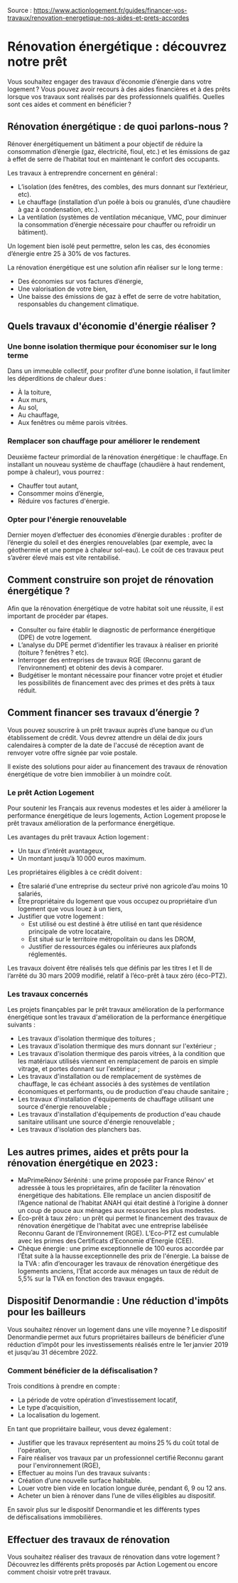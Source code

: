 Source : https://www.actionlogement.fr/guides/financer-vos-travaux/renovation-energetique-nos-aides-et-prets-accordes

# Rénovation énergétique : découvrez notre prêt

Vous souhaitez engager des travaux d’économie d’énergie dans votre logement ? Vous pouvez avoir recours à des aides financières et à des prêts lorsque vos travaux sont réalisés par des professionnels qualifiés. Quelles sont ces aides et comment en bénéficier ?

## Rénovation énergétique : de quoi parlons-nous ?

Rénover énergétiquement un bâtiment a pour objectif de réduire la consommation d’énergie (gaz, électricité, fioul, etc.) et les émissions de gaz à effet de serre de l’habitat tout en maintenant le confort des occupants.

Les travaux à entreprendre concernent en général :

- L’isolation (des fenêtres, des combles, des murs donnant sur l’extérieur, etc).
- Le chauffage (installation d’un poêle à bois ou granulés, d’une chaudière à gaz à condensation, etc.).
- La ventilation (systèmes de ventilation mécanique, VMC, pour diminuer la consommation d’énergie nécessaire pour chauffer ou refroidir un bâtiment).

Un logement bien isolé peut permettre, selon les cas, des économies d’énergie entre 25 à 30% de vos factures.

La rénovation énergétique est une solution afin réaliser sur le long terme :

- Des économies sur vos factures d’énergie,
- Une valorisation de votre bien,
- Une baisse des émissions de gaz à effet de serre de votre habitation, responsables du changement climatique.

## Quels travaux d'économie d'énergie réaliser ?

### Une bonne isolation thermique pour économiser sur le long terme

Dans un immeuble collectif, pour profiter d’une bonne isolation, il faut limiter les déperditions de chaleur dues :

- À la toiture,
- Aux murs,
- Au sol,
- Au chauffage,
- Aux fenêtres ou même parois vitrées.

### Remplacer son chauffage pour améliorer le rendement

Deuxième facteur primordial de la rénovation énergétique : le chauffage. En installant un nouveau système de chauffage (chaudière à haut rendement, pompe à chaleur), vous pourrez :

- Chauffer tout autant,
- Consommer moins d’énergie,
- Réduire vos factures d'énergie.

### Opter pour l'énergie renouvelable

Dernier moyen d’effectuer des économies d’énergie durables : profiter de l’énergie du soleil et des énergies renouvelables (par exemple, avec la géothermie et une pompe à chaleur sol-eau). Le coût de ces travaux peut s’avérer élevé mais est vite rentabilisé.

## Comment construire son projet de rénovation énergétique ?

Afin que la rénovation énergétique de votre habitat soit une réussite, il est important de procéder par étapes.

- Consulter ou faire établir le diagnostic de performance énergétique (DPE) de votre logement.
- L’analyse du DPE permet d’identifier les travaux à réaliser en priorité (toiture ? fenêtres ? etc).
- Interroger des entreprises de travaux RGE (Reconnu garant de l’environnement) et obtenir des devis à comparer.
- Budgétiser le montant nécessaire pour financer votre projet et étudier les possibilités de financement avec des primes et des prêts à taux réduit.

## Comment financer ses travaux d’énergie ?

Vous pouvez souscrire à un prêt travaux auprès d’une banque ou d’un établissement de crédit. Vous devrez attendre un délai de dix jours calendaires à compter de la date de l'accusé de réception avant de renvoyer votre offre signée par voie postale.

Il existe des solutions pour aider au financement des travaux de rénovation énergétique de votre bien immobilier à un moindre coût.

### Le prêt Action Logement

Pour soutenir les Français aux revenus modestes et les aider à améliorer la performance énergétique de leurs logements, Action Logement propose le prêt travaux amélioration de la performance énergétique.

Les avantages du prêt travaux Action logement :

- Un taux d’intérêt avantageux,
- Un montant jusqu’à 10 000 euros maximum.

Les propriétaires éligibles à ce crédit doivent :

- Être salarié d’une entreprise du secteur privé non agricole d’au moins 10 salariés,
- Être propriétaire du logement que vous occupez ou propriétaire d’un logement que vous louez à un tiers,
- Justifier que votre logement :
  - Est utilisé ou est destiné à être utilisé en tant que résidence principale de votre locataire,
  - Est situé sur le territoire métropolitain ou dans les DROM,
  - Justifier de ressources égales ou inférieures aux plafonds réglementés.

Les travaux doivent être réalisés tels que définis par les titres I et II de l’arrêté du 30 mars 2009 modifié, relatif à l’éco-prêt à taux zéro (éco-PTZ).

### Les travaux concernés

Les projets finançables par le prêt travaux amélioration de la performance énergétique sont les travaux d'amélioration de la performance énergétique suivants :

- Les travaux d'isolation thermique des toitures ;
- Les travaux d'isolation thermique des murs donnant sur l'extérieur ;
- Les travaux d'isolation thermique des parois vitrées, à la condition que les matériaux utilisés viennent en remplacement de parois en simple vitrage, et portes donnant sur l'extérieur ;
- Les travaux d'installation ou de remplacement de systèmes de chauffage, le cas échéant associés à des systèmes de ventilation économiques et performants, ou de production d'eau chaude sanitaire ;
- Les travaux d'installation d'équipements de chauffage utilisant une source d'énergie renouvelable ;
- Les travaux d'installation d'équipements de production d'eau chaude sanitaire utilisant une source d'énergie renouvelable ;
- Les travaux d'isolation des planchers bas.

## Les autres primes, aides et prêts pour la rénovation énergétique en 2023 :

- MaPrimeRénov Sérénité : une prime proposée par France Rénov' et adressée à tous les propriétaires, afin de faciliter la rénovation énergétique des habitations. Elle remplace un ancien dispositif de l’Agence national de l’habitat ANAH qui était destiné à l’origine à donner un coup de pouce aux ménages aux ressources les plus modestes.
- Éco-prêt à taux zéro : un prêt qui permet le financement des travaux de rénovation énergétique de l’habitat avec une entreprise labélisée Reconnu Garant de l’Environnement (RGE). L’Eco-PTZ est cumulable avec les primes des Certificats d’Economie d’Energie (CEE).
- Chèque énergie : une prime exceptionnelle de 100 euros accordée par l’État suite à la hausse exceptionnelle des prix de l'énergie.
  La baisse de la TVA : afin d’encourager les travaux de rénovation énergétique des logements anciens, l’État accorde aux ménages un taux de réduit de 5,5% sur la TVA en fonction des travaux engagés.

## Dispositif Denormandie : Une réduction d'impôts pour les bailleurs

Vous souhaitez rénover un logement dans une ville moyenne ? Le dispositif Denormandie permet aux futurs propriétaires bailleurs de bénéficier d’une réduction d’impôt pour les investissements réalisés entre le 1er janvier 2019 et jusqu’au 31 décembre 2022.

### Comment bénéficier de la défiscalisation ?

Trois conditions à prendre en compte :

- La période de votre opération d’investissement locatif,
- Le type d’acquisition,
- La localisation du logement.

En tant que propriétaire bailleur, vous devez également :

- Justifier que les travaux représentent au moins 25 % du coût total de l'opération,
- Faire réaliser vos travaux par un professionnel certifié Reconnu garant pour l'environnement (RGE),
- Effectuer au moins l’un des travaux suivants :
- Création d’une nouvelle surface habitable.
- Louer votre bien vide en location longue durée, pendant 6, 9 ou 12 ans.
- Acheter un bien à rénover dans l’une de villes éligibles au dispositif.

En savoir plus sur le dispositif Denormandie et les différents types de défiscalisations immobilières.

## Effectuer des travaux de rénovation

Vous souhaitez réaliser des travaux de rénovation dans votre logement ? Découvrez les différents prêts proposés par Action Logement ou encore comment choisir votre prêt travaux.
